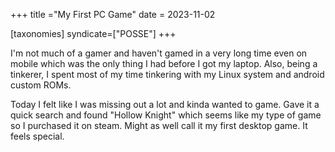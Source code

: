 +++
title ="My First PC Game"
date = 2023-11-02

[taxonomies]
syndicate=["POSSE"]
+++

I'm not much of a gamer and haven't gamed in a very long time even on mobile which was the only thing I had before I got my laptop.  Also, being a tinkerer, I spent most of my time tinkering with my Linux system and android custom ROMs.

Today I felt like I was missing out a lot and kinda wanted to game. Gave it a quick search and found "Hollow Knight" which seems like my type of game so I purchased it on steam. Might as well call it my first desktop game. It feels special.
